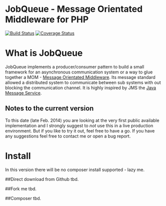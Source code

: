 # JobQueue - Message Orientated Middleware for PHP


[![Build Status](https://api.travis-ci.org/JSchwehn/JobQueue.png?branch=master)](https://travis-ci.org/JSchwehn/JobQueue)
[![Coverage Status](https://coveralls.io/repos/JSchwehn/JobQueue/badge.png)](https://coveralls.io/r/JSchwehn/JobQueue)

# What is JobQueue
JobQueue implements a producer/consumer pattern to build a small framework for an asynchronous communication system or a
way to glue together a MOM - [Message Orientated Middleware](http://en.wikipedia.org/wiki/Message-oriented_middleware).
Its message standard allowed a distributed system to communicate between sub systems with out blocking the communication channel.
It is highly inspired by JMS the [Java Message Service](http://en.wikipedia.org/wiki/Java_Message_Service).

## Notes to the current version
To this date (late Feb. 2014) you are looking at the very first public available implementation and I strongly suggest to *not* use this in a live production environment.
But if you like to try it out, feel free to have a go. If you have any suggestions feel free to contact me or open a bug report.

# Install
In this version there will be no composer install supported - lazy me.


##Direct download from Github
tbd.

##Fork me
tbd.

##Composer
tbd.

